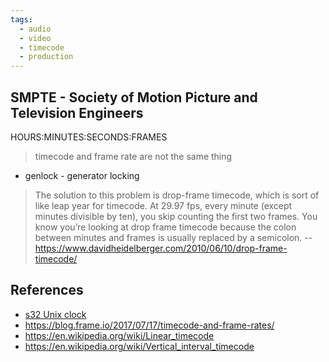 ```yaml
---
tags:
  - audio
  - video
  - timecode
  - production
---
```





## SMPTE - Society of Motion Picture and Television Engineers

HOURS:MINUTES:SECONDS:FRAMES

> timecode and frame rate are not the same thing

- genlock - generator locking

> The solution to this problem is drop-frame timecode, which is sort of like
> leap year for timecode. At 29.97 fps, every minute (except minutes divisible
> by ten), you skip counting the first two frames. You know you’re looking at
> drop frame timecode because the colon between minutes and frames is usually
> replaced by a semicolon.
-- https://www.davidheidelberger.com/2010/06/10/drop-frame-timecode/

## References

- [s32 Unix clock](https://retr0.id/stuff/2038/)
- https://blog.frame.io/2017/07/17/timecode-and-frame-rates/
- https://en.wikipedia.org/wiki/Linear_timecode
- https://en.wikipedia.org/wiki/Vertical_interval_timecode
